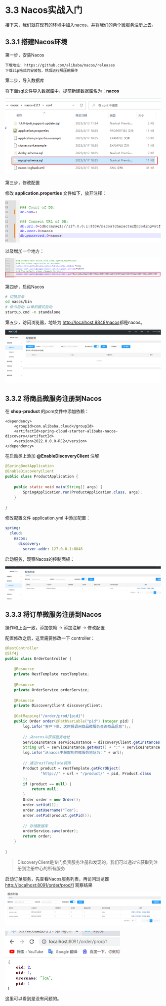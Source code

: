 # 3.3 Nacos实战入门

接下来，我们就在现有的环境中加入nacos，并将我们的两个微服务注册上去。

## 3.3.1 搭建Nacos环境

第一步，安装Nacos

```
下载地址: https://github.com/alibaba/nacos/releases
下载zip格式的安装包，然后进行解压缩操作
```


第二步，导入数据库

将下面sql文件导入数据库中，提前新建数据库名为：**nacos**

![](<../.gitbook/assets/image (5).png>)

第三步，修改配置

修改 **application.properties** 文件如下，放开注释：

![](<../.gitbook/assets/image (44).png>)

以及增加一个地方：

![](<../.gitbook/assets/image (34).png>)

第四步，启动Nacos

```sh
# 切换目录
cd nacos/bin
# 命令启动 以单机模式启动
startup.cmd -m standalone
```

第五步，访问浏览器，地址为 [http://localhost:8848/nacos](http://localhost:8848/nacos)都是nacos。

![](<../.gitbook/assets/image (26).png>)

## 3.3.2 将商品微服务注册到Nacos

在 **shop-product** 的pom文件中添加依赖：

```markup
<dependency>
    <groupId>com.alibaba.cloud</groupId>
    <artifactId>spring-cloud-starter-alibaba-nacos-discovery</artifactId>
    <version>2022.0.0.0-RC2</version>
</dependency>
```

在启动类上添加 **@EnableDiscoveryClient** 注解

```java
@SpringBootApplication
@EnableDiscoveryClient
public class ProductApplication {

    public static void main(String[] args) {
        SpringApplication.run(ProductApplication.class, args);
    }

}
```

修改配置文件 application.yml 中添加配置：

```yaml
spring:
  cloud:
    nacos:
      discovery:
        server-addr: 127.0.0.1:8848
```

启动服务，观察Nacos的控制面板：

![](<../.gitbook/assets/image (33).png>)

## 3.3.3 将订单微服务注册到Nacos

操作和上面一致，添加依赖 -> 添加注解 -> 修改配置

配置修改之后，这里需要修改一下 controller：

```java
@RestController
@Slf4j
public class OrderController {

    @Resource
    private RestTemplate restTemplate;

    @Resource
    private OrderService orderService;

    @Resource
    private DiscoveryClient discoveryClient;

    @GetMapping("/order/prod/{pid}")
    public Order order(@PathVariable("pid") Integer pid) {
        log.info("客户下单，这时候调用商品微服务查询商品信息");;

        // 从nacos中获得服务地址
        ServiceInstance serviceInstance = discoveryClient.getInstances("service-product").get(0);
        String url = serviceInstance.getHost() + ":" + serviceInstance.getPort();
        log.info("从nacos中获取到的微服务地址为：" + url);

        // 通过restTemplate调用
        Product product = restTemplate.getForObject(
                "http://" + url + "/product/" + pid, Product.class
        );
        if (product == null) {
            return null;
        }
        Order order = new Order();
        order.setUid(1);
        order.setUsername("Tom");
        order.setPid(product.getPid());

        // 存储数据库
        orderService.save(order);
        return order;
    }

}
```

> DiscoveryClient是专门负责服务注册和发现的，我们可以通过它获取到注册到注册中心的所有服务

启动订单服务，先查看Nacos服务列表，再访问浏览器 [http://localhost:8091/order/prod/1](http://localhost:8091/order/prod/1) 观察结果

![](<../.gitbook/assets/image (14).png>)

![](<../.gitbook/assets/image (16).png>)

这里可以看到是没有问题的。
